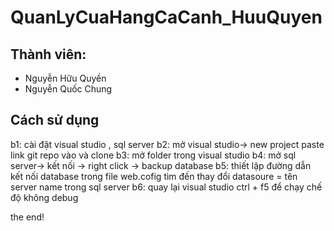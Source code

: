 # QuanLyCuaHangCaCanh_HuuQuyen
## Thành viên:
- Nguyễn Hữu Quyền
- Nguyễn Quốc Chung
## Cách sử dụng 
b1: cài đặt visual studio , sql server 
b2: mở visual studio-> new project paste link git repo vào và clone 
b3: mở folder trong visual studio
b4: mở sql server-> kết nối -> right click -> backup database
b5: thiết lập đường dẫn kết nối database trong file web.cofig tìm đến
thay đổi datasoure = tên server name trong sql server 
b6: quay lại visual studio ctrl + f5 để chạy chế độ không debug 

the end!

